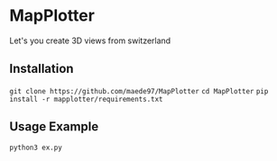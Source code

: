 # MapPlotter
Let's you create 3D views from switzerland

## Installation
`git clone https://github.com/maede97/MapPlotter`
`cd MapPlotter`
`pip install -r mapplotter/requirements.txt`

## Usage Example
`
python3 ex.py
`
